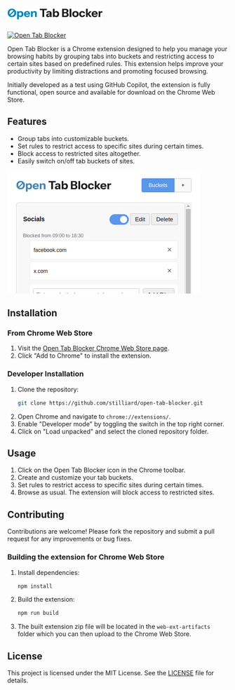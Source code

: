# ![Open Tab Blocker](icons/logo.png)

[![Open Tab Blocker](https://img.shields.io/badge/Open%20Tab%20Blocker-Chrome%20Extension-blue?style=flat)](https://chrome.google.com/webstore/detail/open-tab-blocker/WIP)

Open Tab Blocker is a Chrome extension designed to help you manage your browsing habits by grouping tabs into buckets and restricting access to certain sites based on predefined rules. This extension helps improve your productivity by limiting distractions and promoting focused browsing.

Initially developed as a test using GitHub Copilot, the extension is fully functional, open source and available for download on the Chrome Web Store.

## Features

- Group tabs into customizable buckets.
- Set rules to restrict access to specific sites during certain times.
- Block access to restricted sites altogether.
- Easily switch on/off tab buckets of sites.

![Open Tab Blocker Screenshot Example](icons/small-promo-tile.png)

## Installation

### From Chrome Web Store

1. Visit the [Open Tab Blocker Chrome Web Store page](https://chrome.google.com/webstore/detail/open-tab-blocker/WIP).
2. Click "Add to Chrome" to install the extension.

### Developer Installation

1. Clone the repository:
    ```bash
    git clone https://github.com/stilliard/open-tab-blocker.git
    ```
2. Open Chrome and navigate to `chrome://extensions/`.
3. Enable "Developer mode" by toggling the switch in the top right corner.
4. Click on "Load unpacked" and select the cloned repository folder.

## Usage

1. Click on the Open Tab Blocker icon in the Chrome toolbar.
2. Create and customize your tab buckets.
3. Set rules to restrict access to specific sites during certain times.
4. Browse as usual. The extension will block access to restricted sites.

## Contributing

Contributions are welcome! Please fork the repository and submit a pull request for any improvements or bug fixes.

### Building the extension for Chrome Web Store

1. Install dependencies:
    ```bash
    npm install
    ```
2. Build the extension:
    ```bash
    npm run build
    ```
3. The built extension zip file will be located in the `web-ext-artifacts` folder which you can then upload to the Chrome Web Store.

## License

This project is licensed under the MIT License. See the [LICENSE](LICENSE) file for details.
